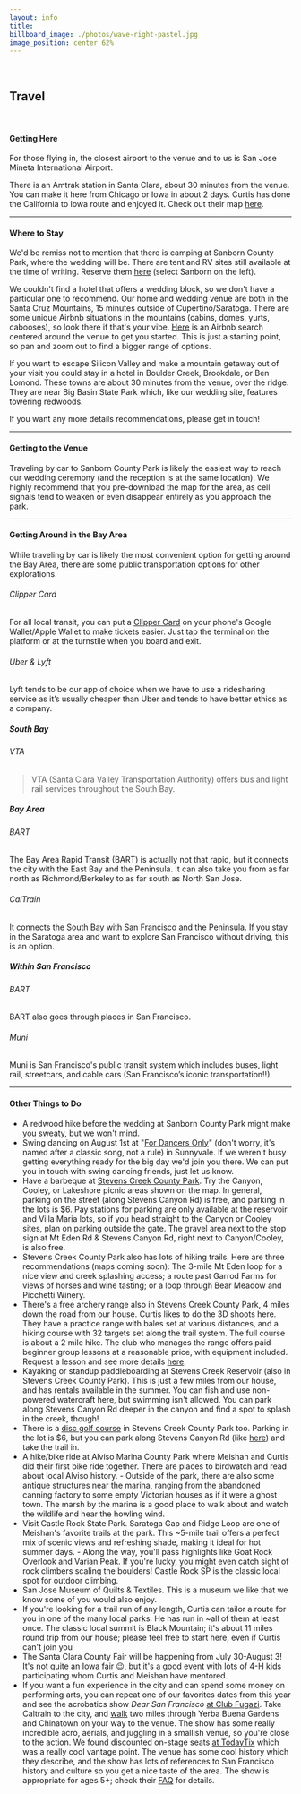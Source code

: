```yaml
---
layout: info
title: 
billboard_image: ./photos/wave-right-pastel.jpg
image_position: center 62%
---
```

<br>

## Travel

<br>

#### Getting Here
For those flying in, the closest airport to the venue and to us is San Jose
Mineta International Airport.  

There is an Amtrak station in Santa Clara, about 30 minutes from the venue. You
can make it here from Chicago or Iowa in about 2 days. Curtis has done the
California to Iowa route and enjoyed it. Check out their map
[here](https://www.amtrak.com/content/dam/projects/dotcom/english/public/documents/Maps/Amtrak-System-Map-020923.pdf).

---

#### Where to Stay

We'd be remiss not to mention that there is camping at Sanborn County Park,
where the wedding will be. There are tent and RV sites still available at the
time of writing. Reserve them
[here](https://gooutsideandplay.org/reservation/camping/index.asp) (select
Sanborn on the left).

We couldn't find a hotel that offers a wedding block, so we don't have a
particular one to recommend. Our home and wedding venue are both in the Santa
Cruz Mountains, 15 minutes outside of Cupertino/Saratoga. There are some unique
Airbnb situations in the mountains (cabins, domes, yurts, cabooses), so look
there if that's your vibe.
[Here](https://www.airbnb.com/s/Sanborn-County-Park--Saratoga--CA/homes?refinement_paths%5B%5D=%2Fhomes&flexible_trip_lengths%5B%5D=one_week&monthly_start_date=2025-04-01&monthly_length=3&monthly_end_date=2025-07-01&price_filter_input_type=2&channel=EXPLORE&place_id=ChIJcxose6JMjoARhmLeeh9SfpM&acp_id=696cf260-8330-4696-897c-c9fbac36ad8b&date_picker_type=calendar&checkin=2025-08-01&checkout=2025-08-03&source=structured_search_input_header&search_type=user_map_move&query=Sanborn%20County%20Park%2C%20Saratoga%2C%20CA&search_mode=regular_search&price_filter_num_nights=2&ne_lat=37.27212358222919&ne_lng=-122.02451139979303&sw_lat=37.21297902381982&sw_lng=-122.10049323121143&zoom=14.51040736019344&zoom_level=14.51040736019344&search_by_map=true)
is an Airbnb search centered around the venue to get you started. This is just a starting point, so pan and zoom out to find a bigger range of options.

If you want to escape Silicon Valley and make a mountain getaway out of your
visit you could stay in a hotel in Boulder Creek, Brookdale, or Ben Lomond.
These towns are about 30 minutes from the venue, over the ridge. They are near
Big Basin State Park which, like our wedding site, features towering redwoods.

If you want any more details recommendations, please get in touch!

<!-- - Hyatt House San Jose/Cupertino -->
<!-- - Aloft Cupertino -->
<!-- - Maple Tree Inn -->
<!-- - Wild Palms, a JdV by Hyatt Hotel -->
<!-- - The Domain Hotel -->
<!-- - Hampton Inn & Suite Sunnyvale-Sillicon Valley, CA -->
<!-- - Wafer 450 Hotel -->
<!-- - Avatar Hotel Santa Clara, Tapestry Collection by Hilton -->
<!-- - Quality Inn & Suites Silicon Valley -->
<!-- - Best Western University Inn Santa Clara -->

---

#### Getting to the Venue
Traveling by car to Sanborn County Park is likely the easiest way to reach our
wedding ceremony (and the reception is at the same location). We highly
recommend that you pre-download the map for the area, as cell signals tend to
weaken or even disappear entirely as you approach the park.

---

#### Getting Around in the Bay Area
While traveling by car is likely the most convenient option for getting around
the Bay Area, there are some public transportation options for other explorations.
###### Clipper Card
For all local transit, you can put a [Clipper
Card](https://www.clippercard.com/ClipperWeb/) on your phone's Google
Wallet/Apple Wallet to make tickets easier. Just tap the terminal on the
platform or at the turnstile when you board and exit.
###### Uber & Lyft
Lyft tends to be our app of choice when we have to use a ridesharing service as
it’s usually cheaper than Uber and tends to have better ethics as a company.
##### South Bay
###### VTA
> VTA (Santa Clara Valley Transportation Authority) offers bus and light rail services throughout the South Bay.
##### Bay Area
###### BART
The Bay Area Rapid Transit (BART) is actually not that rapid, but it connects
the city with the East Bay and the Peninsula. It can also take you from as far
north as Richmond/Berkeley to as far south as North San Jose.
###### CalTrain
It connects the South Bay with San Francisco and the Peninsula. If you stay in
the Saratoga area and want to explore San Francisco without driving, this is an
option.
##### Within San Francisco
###### BART
BART also goes through places in San Francisco.
###### Muni
Muni is San Francisco's public transit system which includes buses, light rail,
streetcars, and cable cars (San Francisco’s iconic transportation!!)

---

#### Other Things to Do
- A redwood hike before the wedding at Sanborn County Park might make you
sweaty, but we won't mind.
- Swing dancing on August 1st at "[For Dancers
Only](https://www.fordancersonly.org/)" (don't worry, it's named after a
classic song, not a rule) in Sunnyvale. If we weren't busy getting everything
ready for the big day we'd join you there. We can put you in touch with swing
dancing friends, just let us know.
- Have a barbeque at [Stevens Creek County
Park](https://files.santaclaracounty.gov/exjcpb1516/2024-11/stevens-creek-guide-map.pdf?VersionId=HpyIOm3iVqus5MBsmfeQVn3i0dqcOT1M).
Try the Canyon, Cooley, or Lakeshore picnic areas shown on the map. In general,
parking on the street (along Stevens Canyon Rd) is free, and parking in the
lots is $6. Pay stations for parking are only available at the reservoir and
Villa Maria lots, so if you head straight to the Canyon or Cooley sites, plan
on parking outside the gate. The gravel area next to the stop sign at Mt Eden
Rd & Stevens Canyon Rd, right next to Canyon/Cooley, is also free.
- Stevens Creek County Park also has lots of hiking trails. Here are three
recommendations (maps coming soon): The 3-mile Mt Eden loop for a nice view and
creek splashing access; a route past Garrod Farms for views of horses and wine
tasting; or a loop through Bear Meadow and Picchetti Winery.
- There's a free archery range also in Stevens Creek County Park, 4 miles down the
road from our house. Curtis likes to do the 3D shoots here. They have a
practice range with bales set at various distances, and a hiking course with 32
targets set along the trail system. The full course is about a 2 mile hike. The
club who manages the range offers paid beginner group lessons at a reasonable
price, with equipment included. Request a lesson and see more details
[here](https://www.bhuarchers.org/).
- Kayaking or standup paddleboarding at Stevens Creek Reservoir (also in
Stevens Creek County Park). This is just a few miles from our house, and has
rentals available in the summer. You can fish and use non-powered watercraft
here, but swimming isn't allowed. You can park along Stevens Canyon Rd deeper
in the canyon and find a spot to splash in the creek, though!
- There is a [disc golf
course](https://www.svdgc.org/villa-maria-disc-golf-course) in Stevens Creek
County Park too. Parking in the lot is $6, but you can park along Stevens
Canyon Rd (like [here](https://maps.app.goo.gl/gLxGyMbuzxnDZNue6)) and take the
trail in.
- A hike/bike ride at Alviso Marina County Park where Meishan and Curtis did
their first bike ride together. There are places to birdwatch and read about
local Alviso history. - Outside of the park, there are also some antique
structures near the marina, ranging from the abandoned canning factory to some
empty Victorian houses as if it were a ghost town. The marsh by the marina is a
good place to walk about and watch the wildlife and hear the howling wind.
- Visit Castle Rock State Park. Saratoga Gap and Ridge Loop are one of
Meishan's favorite trails at the park. This ~5-mile trail offers a perfect mix
of scenic views and refreshing shade, making it ideal for hot summer days. -
Along the way, you'll pass highlights like Goat Rock Overlook and Varian Peak.
If you're lucky, you might even catch sight of rock climbers scaling the
boulders! Castle Rock SP is the classic local spot for outdoor climbing.
- San Jose Museum of Quilts & Textiles. This is a museum we like that we know
some of you would also enjoy.
- If you're looking for a trail run of any length, Curtis can tailor a route
for you in one of the many local parks. He has run in ~all of them at least
once. The classic local summit is Black Mountain; it's about 11 miles round
trip from our house; please feel free to start here, even if Curtis can't join
you
- The Santa Clara County Fair will be happening from July 30-August 3! It's not
quite an Iowa fair 😉, but it's a good event with lots of 4-H kids participating
whom Curtis and Meishan have mentored.
- If you want a fun experience in the city and can spend some money on
performing arts, you can repeat one of our favorites dates from this year and
see the acrobatics show *Dear San Francisco* [at Club
Fugazi](https://www.clubfugazisf.com/). Take Caltrain to the city, and
[walk](https://www.google.com/maps/dir/San+Francisco,+700+4th+St,+San+Francisco,+CA+94107/Yerba+Buena+Gardens,+Howard+Street,+San+Francisco,+CA/Chinatown+San+Francisco,+Stockton+Street+Tunnel,+San+Francisco,+CA/678+Green+St,+San+Francisco,+CA+94133/@37.788116,-122.4040667,15z/data=!3m1!5s0x8085808cbbb3c26b:0x9e07d91c059cf148!4m31!4m30!1m5!1m1!1s0x808f7fd693250615:0xb7611ca1cd0883d8!2m2!1d-122.39484!2d37.77667!1m10!1m1!1s0x808580879c034b09:0x9426c73a3d692058!2m2!1d-122.4023514!2d37.7849884!3m4!1m2!1d-122.402312!2d37.78487!3s0x808580879b0e89cb:0xc81e0af5faa51cd4!1m5!1m1!1s0x808580f2e37ffed5:0xf9020621b030b2fa!2m2!1d-122.408083!2d37.793978!1m5!1m1!1s0x808580f199552e0b:0xf028d5d8f3f3f2a3!2m2!1d-122.4102708!2d37.799635!3e2?entry=ttu&g_ep=EgoyMDI1MDMyNS4xIKXMDSoASAFQAw%3D%3D)
two miles through Yerba Buena Gardens and Chinatown on your way to the venue.
 The show has some really incredible acro, aerials, and juggling in a
smallish venue, so you're close to the action. We found discounted on-stage
seats [at
TodayTix](https://www.todaytix.com/sf-bay-area/shows/26442-dear-san-francisco)
which was a really cool vantage point. The venue has some cool history which
they describe, and the show has lots of references to San Francisco history and
culture so you get a nice taste of the area. The show is appropriate for ages
5+; check their [FAQ](https://www.clubfugazisf.com/faq) for details.
